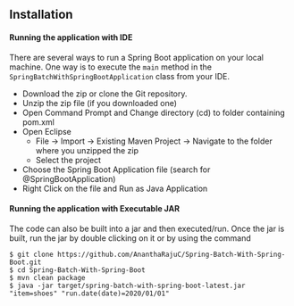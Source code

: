 ## Installation

#### Running the application with IDE

There are several ways to run a Spring Boot application on your local machine. One way is to execute the `main` method in the `SpringBatchWithSpringBootApplication` class from your IDE.

* 	Download the zip or clone the Git repository.
* 	Unzip the zip file (if you downloaded one)
* 	Open Command Prompt and Change directory (cd) to folder containing pom.xml
* 	Open Eclipse
	* File -> Import -> Existing Maven Project -> Navigate to the folder where you unzipped the zip
	* Select the project
* 	Choose the Spring Boot Application file (search for @SpringBootApplication)
* 	Right Click on the file and Run as Java Application

#### Running the application with Executable JAR

The code can also be built into a jar and then executed/run. Once the jar is built, run the jar by double clicking on it or by using the command 

```shell
$ git clone https://github.com/AnanthaRajuC/Spring-Batch-With-Spring-Boot.git
$ cd Spring-Batch-With-Spring-Boot
$ mvn clean package
$ java -jar target/spring-batch-with-spring-boot-latest.jar "item=shoes" "run.date(date)=2020/01/01"
```
